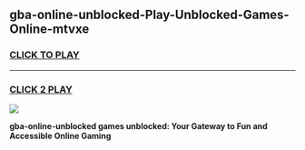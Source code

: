 
## gba-online-unblocked-Play-Unblocked-Games-Online-mtvxe
<h3>
<a href="https://premium76.site?title=gba-online-unblocked&ref=25A">CLICK TO PLAY</a></h3>
<hr>

<h3>
<a href="https://premium76.site?title=gba-online-unblocked&ref=25A">CLICK 2 PLAY</a>
  
</h3>

<a href="https://premium76.site?title=gba-online-unblocked&ref=25A"><img src="https://clearcache.store/games.png"></a>


**gba-online-unblocked games unblocked: Your Gateway to Fun and Accessible Online Gaming**
